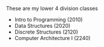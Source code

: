 These are my lower 4 division classes
- Intro to Programming (2010)
- Data Structures (2020)
- Discrete Structures (2120)
- Computer Architecture I (2240)
